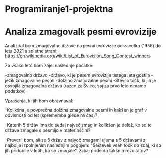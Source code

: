 # Programiranje1-projektna
Analiza zmagovalk pesmi evrovizije
==================================
Analiziral bom zmagovalne države na pesmi evrovizije od začetka (1956) do leta 2021 s spletne strani: https://en.wikipedia.org/wiki/List_of_Eurovision_Song_Contest_winners

Za vsako leto bom zajel naslednje podatke:

-zmagovalno državo 
-državo, ki je pesem evrovizije tistega leta gostila
-jezik zmagovalne pesmi
-dolžino zmagovalne pesmi
-Število točk, ki jih je osvojila zmagovalna država (razen za Švico, saj za prvo leto nimamo podatkov)

Vprašanja, ki jih bom obravnaval:

-Kolikšna je povprečna dolžina zmagovalne pesmi in kakšen je graf v odvisnosti od let (sprememba glede na čas)?

-Katerih 5 držav ima do sedaj največ zmag in kolikšen je delež, ko so te države zmagale s pesmijo v materinščini?

-Preveril bom, ali se 5 držav z največ zmagami ujema s 5 državami z najbolje izpolnjenim naslednjim pogojem: "Seštevek vseh točk do zdaj, ki so jih pridobile v letih, ko so zmagale". Zakaj pride do takšnih rezultatov?

